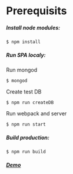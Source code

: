 # Prerequisits

##### Install node modules:

`$ npm install`

##### Run SPA localy:

Run mongod

`$ mongod`

Create test DB

`$ npm run createDB`

Run webpack and server

`$ npm run start`

##### Build production:

`$ npm run build`

##### [Demo](https://book-table-games-domovoj1.c9users.io/)
